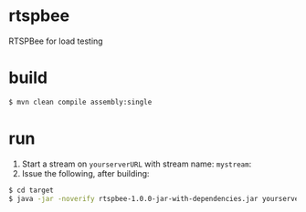 # rtspbee
RTSPBee for load testing

# build

```sh
$ mvn clean compile assembly:single
```

# run

1. Start a stream on `yourserverURL` with stream name: `mystream`:
2. Issue the following, after building:

```sh
$ cd target
$ java -jar -noverify rtspbee-1.0.0-jar-with-dependencies.jar yourserverURL 8554 live mystream 1 5
```
